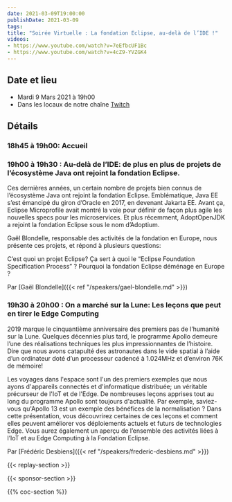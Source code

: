```yaml
---
date: 2021-03-09T19:00:00
publishDate: 2021-03-09
tags:
title: "Soirée Virtuelle : La fondation Eclipse, au-delà de l’IDE !"
videos:
- https://www.youtube.com/watch?v=7eEfbcUF1Bc
- https://www.youtube.com/watch?v=4cZ9-YVZGK4
---
```

## Date et lieu

* Mardi 9 Mars 2021 à 19h00
* Dans les locaux de notre chaîne [Twitch](https://www.twitch.tv/parisjug)

## Détails

### 18h45 à 19h00: Accueil

### 19h00 à 19h30 : Au-delà de l’IDE: de plus en plus de projets de l’écosystème Java ont rejoint la fondation Eclipse.

Ces dernières années, un certain nombre de projets bien connus de l’écosystème Java ont rejoint la fondation Eclipse. Emblématique, Java EE s’est émancipé du giron d’Oracle en 2017, en devenant Jakarta EE. Avant ça, Eclipse Microprofile avait montré la voie pour définir de façon plus agile les nouvelles specs pour les microservices. Et plus récemment, AdoptOpenJDK a rejoint la fondation Eclipse sous le nom d’Adoptium.

Gaël Blondelle, responsable des activités de la fondation en Europe, nous présente ces projets, et répond à plusieurs questions:

C’est quoi un projet Eclipse?
Ça sert à quoi le “Eclipse Foundation Specification Process” ?
Pourquoi la fondation Eclipse déménage en Europe ?

Par [Gaël Blondelle]({{< ref "/speakers/gael-blondelle.md" >}})

### 19h30 à 20h00 : On a marché sur la Lune: Les leçons que peut en tirer le Edge Computing

2019 marque le cinquantième anniversaire des premiers pas de l’humanité sur la Lune. Quelques décennies plus tard, le programme Apollo demeure l’une des réalisations techniques les plus impressionnantes de l’histoire. Dire que nous avons catapulté des astronautes dans le vide spatial à l’aide d’un ordinateur doté d’un processeur cadencé à 1.024MHz et d’environ 76K de mémoire!

Les voyages dans l'espace sont l'un des premiers exemples que nous ayons d'appareils connectés et d'informatique distribuée; un véritable précurseur de l'IoT et de l'Edge. De nombreuses leçons apprises tout au long du programme Apollo sont toujours d'actualité. Par exemple, saviez-vous qu'Apollo 13 est un exemple des bénéfices de la normalisation ? Dans cette présentation, vous découvrirez certaines de ces leçons et comment elles peuvent améliorer vos déploiements actuels et futurs de technologies Edge. Vous aurez également un aperçu de l’ensemble des activités liées à l’IoT et au Edge Computing à la Fondation Eclipse.

Par [Frédéric Desbiens]({{< ref "/speakers/frederic-desbiens.md" >}})

{{< replay-section >}}

{{< sponsor-section >}}

{{% coc-section %}}

